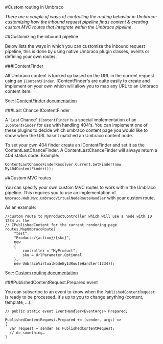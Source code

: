 #Custom routing in Umbraco

_There are a couple of ways of controlling the routing behavior in Umbraco: customizing how the inbound request pipeline
finds content & creating custom MVC routes that integrate within the Umbraco pipeline_

##Customizing the inbound pipeline

Below lists the ways in which you can customize the inbound request pipeline, this is done by using native Umbraco plugin classes, events or defining your own routes.

###IContentFinder

All Umbraco content is looked up based on the URL in the current request using an `IContentFinder`. IContentFinder's are quite easily to create and implement on your own which will allow you to map any URL to an Umbraco content item.

See: [IContentFinder documentation](../../Reference/Routing/Request-Pipeline/IContentFinder)  

###Last Chance IContentFinder

A 'Last Chance' `IContentFinder` is a special implementation of an `IContentFinder` for use with handling 404's. You can implement one of these plugins to decide which umbraco content page you would like to show when the URL hasn't matched an Umbraco content node.

To set your own 404 finder create an IContentFinder and set it as the ContentLastChanceFinder.  A ContentLastChanceFinder will always return a 404 status code. Example:

    ContentLastChanceFinderResolver.Current.SetFinder(new My404ContentFinder());

##Custom MVC routes

You can specify your own custom MVC routes to work within the Umbraco pipeline. This requires you to use an implementation of `Umbraco.Web.Mvc.UmbracoVirtualNodeRouteHandler` with your custom route.

As an example:

    //custom route to MyProductController which will use a node with ID 1234 as the
    // IPublishedContent for the current rendering page
    routes.MapUmbracoRoute(
        "test",
        "Products/{action}/{sku}",
        new
        {
            controller = "MyProduct",
            sku = UrlParameter.Optional
        },
        new UmbracoVirtualNodeByIdRouteHandler(1234));


See: [Custom routing documentation](../../Reference/Routing/custom-routes)

###PublishedContentRequest.Prepared event

You can subscribe to an event to know when the `PublishedContentRequest` is ready to be processed.  It's up to you to change anything (content, template, ...):

    // public static event EventHandler<EventArgs> Prepared;

    PublishedContentRequest.Prepared += (sender, args) =>
    {
      var request = sender as PublishedContentRequest;
      // do something…
    }
